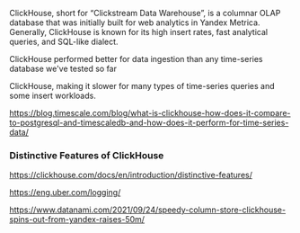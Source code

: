 ClickHouse, short for “Clickstream Data Warehouse”, is a columnar OLAP database that was initially built for web analytics in Yandex Metrica. Generally, ClickHouse is known for its high insert rates, fast analytical queries, and SQL-like dialect.  

ClickHouse performed better for data ingestion than any time-series database we've tested so far   


ClickHouse, making it slower for many types of time-series queries and some insert workloads.

https://blog.timescale.com/blog/what-is-clickhouse-how-does-it-compare-to-postgresql-and-timescaledb-and-how-does-it-perform-for-time-series-data/  


### Distinctive Features of ClickHouse  
https://clickhouse.com/docs/en/introduction/distinctive-features/   


https://eng.uber.com/logging/  

https://www.datanami.com/2021/09/24/speedy-column-store-clickhouse-spins-out-from-yandex-raises-50m/

